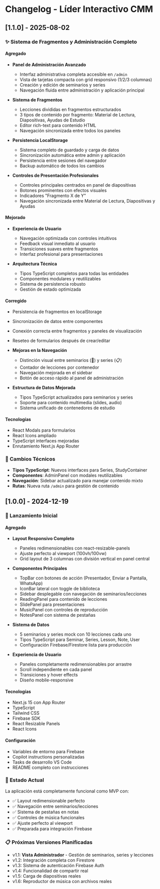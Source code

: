 # Changelog - Líder Interactivo CMM

## [1.1.0] - 2025-08-02

### ✨ Sistema de Fragmentos y Administración Completo

#### Agregado
- **Panel de Administración Avanzado**
  - Interfaz administrativa completa accesible en `/admin`
  - Vista de tarjetas compacta con grid responsivo (1/2/3 columnas)
  - Creación y edición de seminarios y series
  - Navegación fluida entre administración y aplicación principal

- **Sistema de Fragmentos**
  - Lecciones divididas en fragmentos estructurados
  - 3 tipos de contenido por fragmento: Material de Lectura, Diapositivas, Ayudas de Estudio
  - Editor rich-text para contenido HTML
  - Navegación sincronizada entre todos los paneles

- **Persistencia LocalStorage**
  - Sistema completo de guardado y carga de datos
  - Sincronización automática entre admin y aplicación
  - Persistencia entre sesiones del navegador
  - Backup automático de todos los cambios

- **Controles de Presentación Profesionales**
  - Controles principales centrados en panel de diapositivas
  - Botones prominentes con efectos visuales
  - Indicadores "Fragmento X de Y"
  - Navegación sincronizada entre Material de Lectura, Diapositivas y Ayudas

#### Mejorado
- **Experiencia de Usuario**
  - Navegación optimizada con controles intuitivos
  - Feedback visual inmediato al usuario
  - Transiciones suaves entre fragmentos
  - Interfaz profesional para presentaciones

- **Arquitectura Técnica**
  - Tipos TypeScript completos para todas las entidades
  - Componentes modulares y reutilizables
  - Sistema de persistencia robusto
  - Gestión de estado optimizada

#### Corregido
- Persistencia de fragmentos en localStorage
- Sincronización de datos entre componentes
- Conexión correcta entre fragmentos y paneles de visualización
- Reseteo de formularios después de crear/editar

- **Mejoras en la Navegación**
  - Distinción visual entre seminarios (📖) y series (📋)
  - Contador de lecciones por contenedor
  - Navegación mejorada en el sidebar
  - Botón de acceso rápido al panel de administración

- **Estructura de Datos Mejorada**
  - Tipos TypeScript actualizados para seminarios y series
  - Soporte para contenido multimedia (slides, audio)
  - Sistema unificado de contenedores de estudio

#### Tecnologías
- React Modals para formularios
- React Icons ampliado
- TypeScript interfaces mejoradas
- Enrutamiento Next.js App Router

### 🔧 **Cambios Técnicos**
- **Tipos TypeScript**: Nuevos interfaces para Series, StudyContainer
- **Componentes**: AdminPanel con modales reutilizables
- **Navegación**: Sidebar actualizado para manejar contenido mixto
- **Rutas**: Nueva ruta `/admin` para gestión de contenido

## [1.0.0] - 2024-12-19

### 🎉 Lanzamiento Inicial

#### Agregado
- **Layout Responsivo Completo**
  - Paneles redimensionables con react-resizable-panels
  - Ajuste perfecto al viewport (100vh/100vw)
  - Grid layout de 3 columnas con división vertical en panel central

- **Componentes Principales**
  - TopBar con botones de acción (Presentador, Enviar a Pantalla, WhatsApp)
  - IconBar lateral con toggle de biblioteca
  - Sidebar desplegable con navegación de seminarios/lecciones
  - ReadingPanel para contenido de lecciones
  - SlidePanel para presentaciones
  - MusicPanel con controles de reproducción
  - NotesPanel con sistema de pestañas

- **Sistema de Datos**
  - 5 seminarios y series mock con 10 lecciones cada uno
  - Tipos TypeScript para Seminar, Series, Lesson, Note, User
  - Configuración Firebase/Firestore lista para producción

- **Experiencia de Usuario**
  - Paneles completamente redimensionables por arrastre
  - Scroll independiente en cada panel
  - Transiciones y hover effects
  - Diseño mobile-responsive

#### Tecnologías
- Next.js 15 con App Router
- TypeScript
- Tailwind CSS
- Firebase SDK
- React Resizable Panels
- React Icons

#### Configuración
- Variables de entorno para Firebase
- Copilot instructions personalizadas
- Tasks de desarrollo VS Code
- README completo con instrucciones

### 🚀 **Estado Actual**
La aplicación está completamente funcional como MVP con:
- ✅ Layout redimensionable perfecto
- ✅ Navegación entre seminarios/lecciones
- ✅ Sistema de pestañas en notas
- ✅ Controles de música funcionales
- ✅ Ajuste perfecto al viewport
- ✅ Preparada para integración Firebase

### 📋 **Próximas Versiones Planificadas**
- v1.1: **Vista Administrador** - Gestión de seminarios, series y lecciones
- v1.2: Integración completa con Firestore
- v1.3: Sistema de autenticación Firebase Auth
- v1.4: Funcionalidad de compartir real
- v1.5: Carga de diapositivas reales
- v1.6: Reproductor de música con archivos reales
